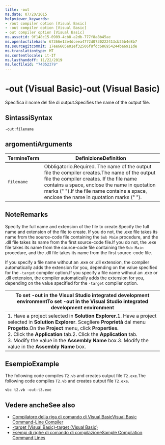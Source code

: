 ```yaml
---
title: -out
ms.date: 07/20/2015
helpviewer_keywords:
- /out compiler option [Visual Basic]
- -out compiler option [Visual Basic]
- out compiler option [Visual Basic]
ms.assetid: 9f148c15-0909-4cb8-a2db-777f8a8b45ae
ms.openlocfilehash: 67366e13e4dceea4772d0730222413cb25b4e8b7
ms.sourcegitcommit: 17ee6605e01ef32506f8fdc686954244ba6911de
ms.translationtype: MT
ms.contentlocale: it-IT
ms.lasthandoff: 11/22/2019
ms.locfileid: "74352379"
---
```

# <a name="-out-visual-basic"></a><span data-ttu-id="505fc-102">-out (Visual Basic)</span><span class="sxs-lookup"><span data-stu-id="505fc-102">-out (Visual Basic)</span></span>
<span data-ttu-id="505fc-103">Specifica il nome del file di output.</span><span class="sxs-lookup"><span data-stu-id="505fc-103">Specifies the name of the output file.</span></span>  
  
## <a name="syntax"></a><span data-ttu-id="505fc-104">Sintassi</span><span class="sxs-lookup"><span data-stu-id="505fc-104">Syntax</span></span>  
  
```console  
-out:filename  
```  
  
## <a name="arguments"></a><span data-ttu-id="505fc-105">argomenti</span><span class="sxs-lookup"><span data-stu-id="505fc-105">Arguments</span></span>  
  
|<span data-ttu-id="505fc-106">Termine</span><span class="sxs-lookup"><span data-stu-id="505fc-106">Term</span></span>|<span data-ttu-id="505fc-107">Definizione</span><span class="sxs-lookup"><span data-stu-id="505fc-107">Definition</span></span>|  
|---|---|  
|`filename`|<span data-ttu-id="505fc-108">Obbligatorio.</span><span class="sxs-lookup"><span data-stu-id="505fc-108">Required.</span></span> <span data-ttu-id="505fc-109">The name of the output file the compiler creates.</span><span class="sxs-lookup"><span data-stu-id="505fc-109">The name of the output file the compiler creates.</span></span> <span data-ttu-id="505fc-110">If the file name contains a space, enclose the name in quotation marks (" ").</span><span class="sxs-lookup"><span data-stu-id="505fc-110">If the file name contains a space, enclose the name in quotation marks (" ").</span></span>|  
  
## <a name="remarks"></a><span data-ttu-id="505fc-111">Note</span><span class="sxs-lookup"><span data-stu-id="505fc-111">Remarks</span></span>  
 <span data-ttu-id="505fc-112">Specify the full name and extension of the file to create.</span><span class="sxs-lookup"><span data-stu-id="505fc-112">Specify the full name and extension of the file to create.</span></span> <span data-ttu-id="505fc-113">If you do not, the .exe file takes its name from the source-code file containing the `Sub Main` procedure, and the .dll file takes its name from the first source-code file.</span><span class="sxs-lookup"><span data-stu-id="505fc-113">If you do not, the .exe file takes its name from the source-code file containing the `Sub Main` procedure, and the .dll file takes its name from the first source-code file.</span></span>  
  
 <span data-ttu-id="505fc-114">If you specify a file name without an .exe or .dll extension, the compiler automatically adds the extension for you, depending on the value specified for the `-target` compiler option.</span><span class="sxs-lookup"><span data-stu-id="505fc-114">If you specify a file name without an .exe or .dll extension, the compiler automatically adds the extension for you, depending on the value specified for the `-target` compiler option.</span></span>  
  
|<span data-ttu-id="505fc-115">To set -out in the Visual Studio integrated development environment</span><span class="sxs-lookup"><span data-stu-id="505fc-115">To set -out in the Visual Studio integrated development environment</span></span>|  
|---|  
|<span data-ttu-id="505fc-116">1.  Have a project selected in **Solution Explorer**.</span><span class="sxs-lookup"><span data-stu-id="505fc-116">1.  Have a project selected in **Solution Explorer**.</span></span> <span data-ttu-id="505fc-117">Scegliere **Proprietà** dal menu **Progetto**.</span><span class="sxs-lookup"><span data-stu-id="505fc-117">On the **Project** menu, click **Properties**.</span></span> <br /><span data-ttu-id="505fc-118">2.  Click the **Application** tab.</span><span class="sxs-lookup"><span data-stu-id="505fc-118">2.  Click the **Application** tab.</span></span><br /><span data-ttu-id="505fc-119">3.  Modify the value in the **Assembly Name** box.</span><span class="sxs-lookup"><span data-stu-id="505fc-119">3.  Modify the value in the **Assembly Name** box.</span></span>|  
  
## <a name="example"></a><span data-ttu-id="505fc-120">Esempio</span><span class="sxs-lookup"><span data-stu-id="505fc-120">Example</span></span>  
 <span data-ttu-id="505fc-121">The following code compiles `T2.vb` and creates output file `T2.exe`.</span><span class="sxs-lookup"><span data-stu-id="505fc-121">The following code compiles `T2.vb` and creates output file `T2.exe`.</span></span>  
  
```console
vbc t2.vb -out:t3.exe  
```  
  
## <a name="see-also"></a><span data-ttu-id="505fc-122">Vedere anche</span><span class="sxs-lookup"><span data-stu-id="505fc-122">See also</span></span>

- [<span data-ttu-id="505fc-123">Compilatore della riga di comando di Visual Basic</span><span class="sxs-lookup"><span data-stu-id="505fc-123">Visual Basic Command-Line Compiler</span></span>](../../../visual-basic/reference/command-line-compiler/index.md)
- [<span data-ttu-id="505fc-124">-target (Visual Basic)</span><span class="sxs-lookup"><span data-stu-id="505fc-124">-target (Visual Basic)</span></span>](../../../visual-basic/reference/command-line-compiler/target.md)
- [<span data-ttu-id="505fc-125">Esempi di righe di comando di compilazione</span><span class="sxs-lookup"><span data-stu-id="505fc-125">Sample Compilation Command Lines</span></span>](../../../visual-basic/reference/command-line-compiler/sample-compilation-command-lines.md)
